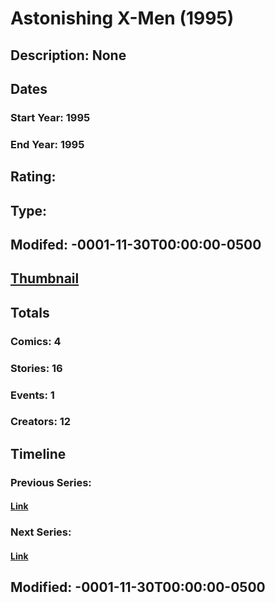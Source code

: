 # Astonishing X-Men (1995)
## Description: None
## Dates
### Start Year: 1995
### End Year: 1995
## Rating: 
## Type: 
## Modifed: -0001-11-30T00:00:00-0500
## [Thumbnail](http://i.annihil.us/u/prod/marvel/i/mg/6/e0/4bb63e5f88840.jpg)
## Totals
### Comics: 4
### Stories: 16
### Events: 1
### Creators: 12
## Timeline
### Previous Series: 
#### [Link]()
### Next Series: 
#### [Link]()
## Modified: -0001-11-30T00:00:00-0500